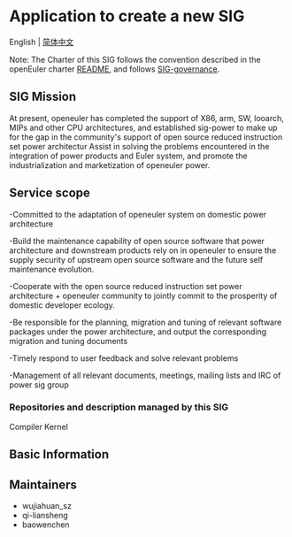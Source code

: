 
# Application to create a new SIG
English | [简体中文](./sig-template_cn.md)


Note: The Charter of this SIG follows the convention described in the openEuler charter [README](/en/governance/README.md), and follows [SIG-governance](/en/technical-committee/governance/SIG-governance.md).

## SIG Mission 

At present, openeuler has completed the support of X86, arm, SW, looarch, MIPs and other CPU architectures, and established sig-power to make up for the gap in the community's support of open source reduced instruction set power architectur
Assist in solving the problems encountered in the integration of power products and Euler system, and promote the industrialization and marketization of openeuler power.

## Service scope

-Committed to the adaptation of openeuler system on domestic power architecture

-Build the maintenance capability of open source software that power architecture and downstream products rely on in openeuler to ensure the supply security of upstream open source software and the future self maintenance evolution.

-Cooperate with the open source reduced instruction set power architecture + openeuler community to jointly commit to the prosperity of domestic developer ecology.

-Be responsible for the planning, migration and tuning of relevant software packages under the power architecture, and output the corresponding migration and tuning documents

-Timely respond to user feedback and solve relevant problems

-Management of all relevant documents, meetings, mailing lists and IRC of power sig group


### Repositories and description managed by this SIG
Compiler
Kernel

## Basic Information

## Maintainers
- wujiahuan_sz
- qi-liansheng
- baowenchen